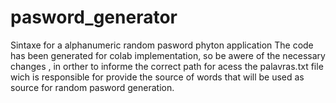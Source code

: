 # pasword_generator
Sintaxe for a alphanumeric random pasword phyton application
The code has been generated for colab implementation, so be awere of the necessary changes ,
in orther to informe the correct path for acess the palavras.txt file wich is responsible for
provide the source of words that will be used as source for random pasword generation.

